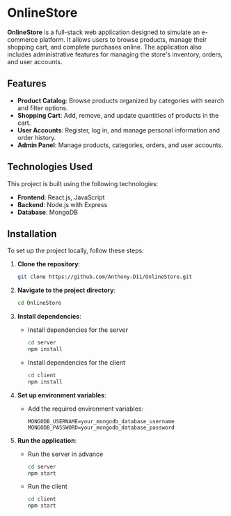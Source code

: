 # OnlineStore

**OnlineStore** is a full-stack web application designed to simulate an e-commerce platform. It allows users to browse products, manage their shopping cart, and complete purchases online. The application also includes administrative features for managing the store's inventory, orders, and user accounts.

## Features

- **Product Catalog**: Browse products organized by categories with search and filter options.
- **Shopping Cart**: Add, remove, and update quantities of products in the cart.
- **User Accounts**: Register, log in, and manage personal information and order history.
- **Admin Panel**: Manage products, categories, orders, and user accounts.

## Technologies Used

This project is built using the following technologies:

- **Frontend**: React.js, JavaScript
- **Backend**: Node.js with Express
- **Database**: MongoDB

## Installation

To set up the project locally, follow these steps:

1. **Clone the repository**:
   ```bash
   git clone https://github.com/Anthony-D11/OnlineStore.git
   ```

2. **Navigate to the project directory**:
   ```bash
   cd OnlineStore
   ```

3. **Install dependencies**:
   - Install dependencies for the server 
     ```bash
     cd server
     npm install
     ```
   - Install dependencies for the client 
     ```bash
     cd client
     npm install
     ```

5. **Set up environment variables**:
   - Add the required environment variables:
     ```env
     MONGODB_USERNAME=your_mongodb_database_username
     MONGODB_PASSWORD=your_mongodb_database_password
     ```

6. **Run the application**:
   - Run the server in advance
     ```bash
     cd server
     npm start
     ```
   - Run the client
     ```bash
     cd client
     npm start
     ```
